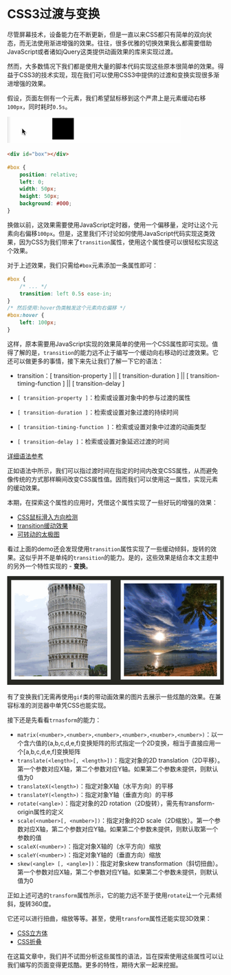 # CSS3过渡与变换

尽管屏幕技术，设备能力在不断更新，但是一直以来CSS都只有简单的双向状态，而无法使用渐进增强的效果。往往，很多优雅的切换效果我么都需要借助JavaScript或者诸如jQuery这类提供动画效果的库来实现过渡。

然而，大多数情况下我们都是使用大量的脚本代码实现这些原本很简单的效果。得益于CSS3的技术实现，现在我们可以使用CSS3中提供的过渡和变换实现很多渐进增强的效果。

假设，页面左侧有一个元素，我们希望鼠标移到这个严肃上是元素缓动右移`100px`，同时耗时`0.5s`。

![transition](src/transition.gif)

```html
<div id="box"></div>
```

```css
#box {
	position: relative;
	left: 0;
	width: 50px;
	height: 50px;
	background: #000;
}
```

换做以前，这效果需要使用JavaScript定时器，使用一个偏移量，定时让这个元素向右偏移`100px`。但是，这里我们不讨论如何使用JavaScript代码实现这类效果，因为CSS为我们带来了`transition`属性，使用这个属性便可以很轻松实现这个效果。

对于上述效果，我们只需给`#box`元素添加一条属性即可：

```css
#box {
	/* ... */
	transition: left 0.5s ease-in;
}
/* 然后使用:hover伪类触发这个元素向右偏移 */
#box:hover {
	left: 100px;
}
```

这样，原本需要用JavaScript实现的效果简单的使用一个CSS属性即可实现。值得了解的是，`transition`的能力远不止于编写一个缓动向右移动的过渡效果。它还可以做更多的事情，接下来先让我们了解一下它的语法：

- transition：[ transition-property ] || [ transition-duration ] || [ transition-timing-function ] || [ transition-delay ]

- `[ transition-property ]`：检索或设置对象中的参与过渡的属性
- `[ transition-duration ]`：检索或设置对象过渡的持续时间
- `[ transition-timing-function ]`：检索或设置对象中过渡的动画类型
- `[ transition-delay ]`：检索或设置对象延迟过渡的时间

[详细语法参考](https://developer.mozilla.org/zh-CN/docs/CSS/Tutorials/Using_CSS_transitions)

正如语法中所示，我们可以指过渡时间在指定的时间内改变CSS属性，从而避免像传统的方式那样瞬间改变CSS属性值。因而我们可以使用这一属性，实现元素的缓动效果。

本期，在探索这个属性的应用时，凭借这个属性实现了一些好玩的增强的效果：

- [CSS鼠标滑入方向检测](http://pigrun.github.io/1st_run/demos/pfhe/css-hover-direction.html)
- [transition缓动效果](http://pigrun.github.io/1st_run/demos/pfhe/index.html)
- [可转动的太极图](http://pigrun.github.io/1st_run/demos/pfhe/t.html)

看过上面的demo还会发现使用`transition`属性实现了一些缓动倾斜，旋转的效果。这似乎并不是单纯的`transition`的能力。是的，这些效果是结合本文主题中的另外一个特性实现的 - **变换**。

![transform](src/transform.gif)

有了变换我们无需再使用`gif`类的带动画效果的图片去展示一些炫酷的效果。在兼容标准的浏览器中单凭CSS也能实现。

接下还是先看看`trnasform`的能力：

- `matrix(<number>,<number>,<number>,<number>,<number>,<number>)`：以一个含六值的(a,b,c,d,e,f)变换矩阵的形式指定一个2D变换，相当于直接应用一个[a,b,c,d,e,f]变换矩阵
- `translate(<length>[, <length>])`：指定对象的2D translation（2D平移）。第一个参数对应X轴，第二个参数对应Y轴。如果第二个参数未提供，则默认值为0
- `translateX(<length>)`：指定对象X轴（水平方向）的平移
- `translateY(<length>)`：指定对象Y轴（垂直方向）的平移
- `rotate(<angle>)`：指定对象的2D rotation（2D旋转），需先有transform-origin属性的定义
- `scale(<number>[, <number>])`：指定对象的2D scale（2D缩放）。第一个参数对应X轴，第二个参数对应Y轴。如果第二个参数未提供，则默认取第一个参数的值
- `scaleX(<number>)`：指定对象X轴的（水平方向）缩放
- `scaleY(<number>)`：指定对象Y轴的（垂直方向）缩放
- `skew(<angle> [, <angle>])`：指定对象skew transformation（斜切扭曲）。第一个参数对应X轴，第二个参数对应Y轴。如果第二个参数未提供，则默认值为0

正如上述可选的`transform`属性所示，它的能力远不至于使用`rotate`让一个元素倾斜，旋转360度。

它还可以进行扭曲，缩放等等。甚至，使用`transform`属性还能实现3D效果：

- [CSS立方体](http://pigrun.github.io/1st_run/demos/pfhe/cube.html)
- [CSS折叠](http://pigrun.github.io/1st_run/demos/json/fold/fold.html)

在这篇文章中，我们并不试图分析这些属性的语法，旨在探索使用这些属性可以让我们编写的页面变得更炫酷。更多的特性，期待大家一起来挖掘。